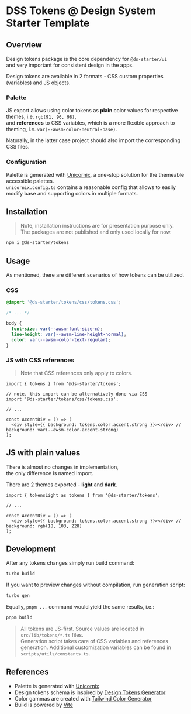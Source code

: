 # DSS Tokens @ Design System Starter Template

## Overview

Design tokens package is the core dependency for `@ds-starter/ui`  
and very important for consistent design in the apps.

Design tokens are available in 2 formats - CSS custom properties (variables) and JS objects.

### Palette

JS export allows using color tokens as **plain** color values for respective themes, i.e. `rgb(91, 96, 98)`,  
and **references** to CSS variables, which is a more flexible approach to theming, i.e. `var(--awsm-color-neutral-base)`.

Naturally, in the latter case project should also import the corresponding CSS files.

### Configuration

Palette is generated with [Unicornix](https://www.npmjs.com/package/unicornix), a one-stop solution for the themeable accessible palettes.  
`unicornix.config.ts` contains a reasonable config that allows to easily modify base and supporting colors in multiple formats.

## Installation

> Note, installation instructions are for presentation purpose only.  
> The packages are not published and only used locally for now.

```sh
npm i @ds-starter/tokens
```

## Usage

As mentioned, there are different scenarios of how tokens can be utilized.

### CSS

```css
@import '@ds-starter/tokens/css/tokens.css';

/* ... */

body {
  font-size: var(--awsm-font-size-n);
  line-height: var(--awsm-line-height-normal);
  color: var(--awsm-color-text-regular);
}
```

### JS with CSS references

> Note that CSS references only apply to colors.

```tsx
import { tokens } from '@ds-starter/tokens';

// note, this import can be alternatively done via CSS
import '@ds-starter/tokens/css/tokens.css';

// ...

const AccentDiv = () => (
  <div style={{ background: tokens.color.accent.strong }}></div> // background: var(--awsm-color-accent-strong)
);
```

## JS with plain values

There is almost no changes in implementation,  
the only difference is named import.

There are 2 themes exported - **light** and **dark**.

```tsx
import { tokensLight as tokens } from '@ds-starter/tokens';

// ...

const AccentDiv = () => (
  <div style={{ background: tokens.color.accent.strong }}></div> // background: rgb(18, 103, 228)
);
```

## Development

After any tokens changes simply run build command:

```sh
turbo build
```

If you want to preview changes without compilation, run generation script:

```sh
turbo gen
```

Equally, `pnpm ...` command would yield the same results, i.e.:

```sh
pnpm build
```

> All tokens are JS-first. Source values are located in `src/lib/tokens/*.ts` files.  
> Generation script takes care of CSS variables and references generation.
> Additional customization variables can be found in `scripts/utils/constants.ts`.

## References

- Palette is generated with [Unicornix](https://www.npmjs.com/package/unicornix)
- Design tokens schema is inspired by [Design Tokens Generator](https://www.design-tokens.dev/)
- Color gammas are created with [Tailwind Color Generator](https://uicolors.app/create)
- Build is powered by [Vite](https://vitejs.dev/)
